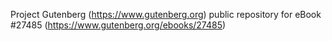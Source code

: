 Project Gutenberg (https://www.gutenberg.org) public repository for eBook #27485 (https://www.gutenberg.org/ebooks/27485)
